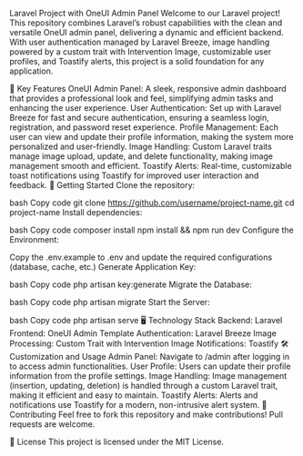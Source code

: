 Laravel Project with OneUI Admin Panel
Welcome to our Laravel project! This repository combines Laravel’s robust capabilities with the clean and versatile OneUI admin panel, delivering a dynamic and efficient backend. With user authentication managed by Laravel Breeze, image handling powered by a custom trait with Intervention Image, customizable user profiles, and Toastify alerts, this project is a solid foundation for any application.

🎯 Key Features
OneUI Admin Panel: A sleek, responsive admin dashboard that provides a professional look and feel, simplifying admin tasks and enhancing the user experience.
User Authentication: Set up with Laravel Breeze for fast and secure authentication, ensuring a seamless login, registration, and password reset experience.
Profile Management: Each user can view and update their profile information, making the system more personalized and user-friendly.
Image Handling: Custom Laravel traits manage image upload, update, and delete functionality, making image management smooth and efficient.
Toastify Alerts: Real-time, customizable toast notifications using Toastify for improved user interaction and feedback.
🚀 Getting Started
Clone the repository:

bash
Copy code
git clone https://github.com/username/project-name.git
cd project-name
Install dependencies:

bash
Copy code
composer install
npm install && npm run dev
Configure the Environment:

Copy the .env.example to .env and update the required configurations (database, cache, etc.)
Generate Application Key:

bash
Copy code
php artisan key:generate
Migrate the Database:

bash
Copy code
php artisan migrate
Start the Server:

bash
Copy code
php artisan serve
🖥️ Technology Stack
Backend: Laravel
Frontend: OneUI Admin Template
Authentication: Laravel Breeze
Image Processing: Custom Trait with Intervention Image
Notifications: Toastify
🛠️ Customization and Usage
Admin Panel: Navigate to /admin after logging in to access admin functionalities.
User Profile: Users can update their profile information from the profile settings.
Image Handling: Image management (insertion, updating, deletion) is handled through a custom Laravel trait, making it efficient and easy to maintain.
Toastify Alerts: Alerts and notifications use Toastify for a modern, non-intrusive alert system.
🤝 Contributing
Feel free to fork this repository and make contributions! Pull requests are welcome.

📄 License
This project is licensed under the MIT License.
